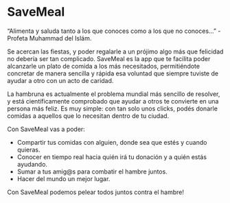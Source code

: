 # SaveMeal
“Alimenta y saluda tanto a los que conoces como a los que no conoces...” - Profeta Muhammad del Islám.

Se acercan las fiestas, y poder regalarle a un prójimo algo más que felicidad no debería ser tan complicado. SaveMeal es la app que te facilita poder alcanzarle un plato de comida a los más necesitados, permitiéndote concretar de manera sencilla y rápida esa voluntad que siempre tuviste de ayudar a otro con un acto de caridad.

La hambruna es actualmente el problema mundial más sencillo de resolver, y está científicamente comprobado que ayudar a otros te convierte en una persona más feliz. Es muy simple: con tan solo unos clicks, podés donarle comidas a aquellos que lo necesitan dentro de tu ciudad.

Con SaveMeal vas a poder:
+ Compartir tus comidas con alguien, donde sea que estés y cuando quieras.
+ Conocer en tiempo real hacia quién irá tu donación y a quién estás ayudando.
+ Sumar a tus amig@s para combatir el hambre juntos.
+ Hacer del mundo un mejor lugar.

Con SaveMeal podemos pelear todos juntos contra el hambre!
